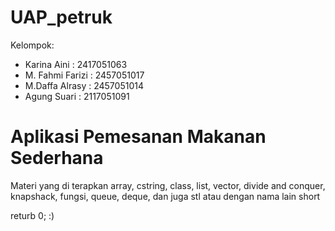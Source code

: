 # UAP_petruk
Kelompok:
- Karina Aini       : 2417051063
- M. Fahmi Farizi   : 2457051017
- M.Daffa Alrasy    : 2457051014
- Agung Suari       : 2117051091
# Aplikasi Pemesanan Makanan Sederhana
Materi yang di terapkan array, cstring, class, list, vector, divide and conquer, knapshack, fungsi, queue, deque, dan juga stl atau dengan nama lain short

returb 0; :)
